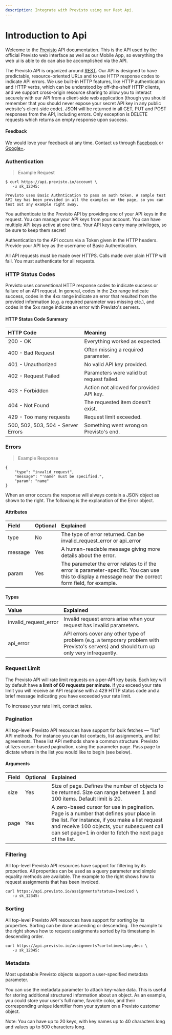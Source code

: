 ```yaml
---
description: Integrate with Previsto using our Rest Api.
---
```


# Introduction to Api

Welcome to the [Previsto](http://previsto.io/) API documentation. This is the API used by the official Previsto web interface as well as our Mobile App, so everything the web ui is able to do can also be accomplished via the API.

The Previsto API is organized around [REST](http://en.wikipedia.org/wiki/Representational_State_Transfer). Our API is designed to have predictable, resource-oriented URLs and to use HTTP response codes to indicate API errors. We use built-in HTTP features, like HTTP authentication and HTTP verbs, which can be understood by off-the-shelf HTTP clients, and we support cross-origin resource sharing to allow you to interact securely with our API from a client-side web application \(though you should remember that you should never expose your secret API key in any public website's client-side code\). JSON will be returned in all GET, PUT and POST responses from the API, including errors. Only exception is DELETE requests which returns an empty response upon success.

#### Feedback <a id="feedback"></a>

We would love your feedback at any time. Contact us through [Facebook](https://www.facebook.com/PrevistoApp) or [Google+](https://plus.google.com/b/114354403646048748307/).

### Authentication <a id="authentication"></a>

> Example Request

```text
$ curl https://api.previsto.io/account \
   -u sk_12345:

Previsto uses Basic Authntication to pass an auth token. A sample test API key has been provided in all the examples on the page, so you can test out any example right away.
```

You authenticate to the Previsto API by providing one of your API keys in the request. You can manage your API keys from your account. You can have multiple API keys active at one time. Your API keys carry many privileges, so be sure to keep them secret!

Authentication to the API occurs via a Token given in the HTTP headers. Provide your API key as the username of Basic Authentication.

All API requests must be made over HTTPS. Calls made over plain HTTP will fail. You must authenticate for all requests.

### HTTP Status Codes <a id="http-status-codes"></a>

Previsto uses conventional HTTP response codes to indicate success or failure of an API request. In general, codes in the 2xx range indicate success, codes in the 4xx range indicate an error that resulted from the provided information \(e.g. a required parameter was missing etc.\), and codes in the 5xx range indicate an error with Previsto's servers.

#### HTTP Status Code Summary <a id="http-status-code-summary"></a>

| HTTP Code | Meaning |
| :--- | :--- |
| 200 - OK | Everything worked as expected. |
| 400 - Bad Request | Often missing a required parameter. |
| 401 - Unauthorized | No valid API key provided. |
| 402 - Request Failed | Parameters were valid but request failed. |
| 403 - Forbidden | Action not allowed for provided API key. |
| 404 - Not Found | The requested item doesn't exist. |
| 429 - Too many requests | Request limit exceeded. |
| 500, 502, 503, 504 - Server Errors | Something went wrong on Previsto's end. |

### Errors <a id="errors"></a>

> Example Response

```text
{
    "type": "invalid_request",
    "message": "'name' must be specified.",
    "param": "name"
}
```

When an error occurs the response will always contain a JSON object as shown to the right. The following is the explanation of the Error object.

#### Attributes <a id="attributes"></a>

| Field | Optional | Explained |
| :--- | :--- | :--- |
| type | No | The type of error returned. Can be invalid\_request\_error or api\_error |
| message | Yes | A human-readable message giving more details about the error. |
| param | Yes | The parameter the error relates to if the error is parameter-specific. You can use this to display a message near the correct form field, for example. |

#### Types <a id="types"></a>

| Value | Explained |
| :--- | :--- |
| invalid\_request\_error | Invalid request errors arise when your request has invalid parameters. |
| api\_error | API errors cover any other type of problem \(e.g. a temporary problem with Previsto's servers\) and should turn up only very infrequently. |

### Request Limit <a id="request-limit"></a>

The Previsto API will rate limit requests on a per-API key basis. Each key will by default have **a limit of 60 requests per minute**. If you exceed your rate limit you will receive an API response with a 429 HTTP status code and a brief message indicating you have exceeded your rate limit.

To increase your rate limit, contact sales.

### Pagination <a id="pagination"></a>

All top-level Previsto API resources have support for bulk fetches — "list" API methods. For instance you can list contacts, list assignments, and list agreements. These list API methods share a common structure. Previsto utilizes cursor-based pagination, using the parameter page. Pass page to dictate where in the list you would like to begin \(see below\).

#### Arguments <a id="arguments"></a>

| Field | Optional | Explained |
| :--- | :--- | :--- |
| size | Yes | Size of page. Defines the number of objects to be returned. Size can range between 1 and 100 items. Default limit is 20. |
| page | Yes | A zero-based cursor for use in pagination. Page is a number that defines your place in the list. For instance, if you make a list request and receive 100 objects, your subsequent call can set page=1 in order to fetch the next page of the list. |

### Filtering <a id="filtering"></a>

All top-level Previsto API resources have support for filtering by its properties. All properties can be used as a query parameter and simple equality methods are available. The example to the right shows how to request assignments that has been invoiced.

```text
curl https://api.previsto.io/assignments?status=Invoiced \
   -u sk_12345:
```

### Sorting <a id="sorting"></a>

All top-level Previsto API resources have support for sorting by its properties. Sorting can be done ascending or descending. The example to the right shows how to request assignments sorted by its timestamp in descending order.

```text
curl https://api.previsto.io/assignments?sort=timestamp,desc \
   -u sk_12345:
```

### Metadata <a id="metadata"></a>

Most updatable Previsto objects support a user-specified metadata parameter.

You can use the metadata parameter to attach key-value data. This is useful for storing additional structured information about an object. As an example, you could store your user's full name, favorite color, and their corresponding unique identifier from your system on a Previsto customer object.

Note: You can have up to 20 keys, with key names up to 40 characters long and values up to 500 characters long.

